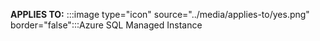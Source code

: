 <Token>**APPLIES TO:** :::image type="icon" source="../media/applies-to/yes.png" border="false":::Azure SQL Managed Instance </Token> 

